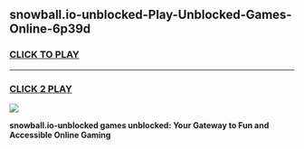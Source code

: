 
## snowball.io-unblocked-Play-Unblocked-Games-Online-6p39d
<h3>
<a href="https://premium76.site?title=snowball.io-unblocked&ref=25A">CLICK TO PLAY</a></h3>
<hr>

<h3>
<a href="https://premium76.site?title=snowball.io-unblocked&ref=25A">CLICK 2 PLAY</a>
  
</h3>

<a href="https://premium76.site?title=snowball.io-unblocked&ref=25A"><img src="https://clearcache.store/games.png"></a>


**snowball.io-unblocked games unblocked: Your Gateway to Fun and Accessible Online Gaming**
